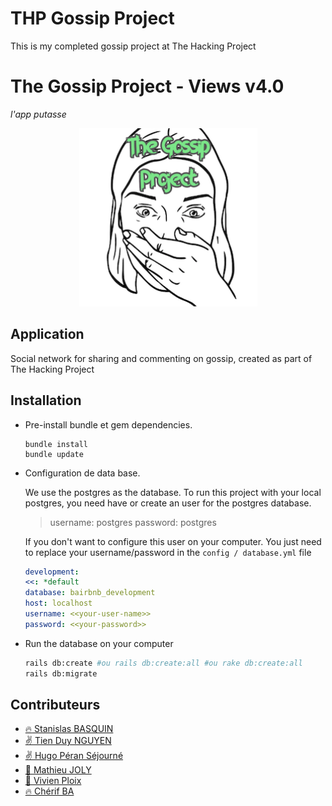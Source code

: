 # THP Gossip Project
This is my completed gossip project at The Hacking Project


# The Gossip Project - Views v4.0
_l'app putasse_

<div style="text-align:center" align="center">
  <img alt="Gossip" src="app/assets/images/the_gossip_project.png" style="width:285px;height:285px">
</div>

## Application

Social network for sharing and commenting on gossip, created as part of The Hacking Project

## Installation

- Pre-install bundle et gem dependencies.
  ```
  bundle install
  bundle update
  ```
- Configuration de data base.
  
  We use the postgres as the database. To run this project with your local postgres, you need have or create an user for the postgres database.

  >username: postgres
  >password: postgres

  If you don't want to configure this user on your computer. You just need to replace your username/password in the `config / database.yml` file

  ```yml
  development:
  <<: *default
  database: bairbnb_development
  host: localhost
  username: <<your-user-name>>
  password: <<your-password>>
  ```

- Run the database on your computer
  
  ```bash
  rails db:create #ou rails db:create:all #ou rake db:create:all
  rails db:migrate
  ```


## Contributeurs

- [:fire: Stanislas BASQUIN](https://github.com/StanislasBASQUIN)
- [:v: Tien Duy NGUYEN](https://github.com/tienduy-nguyen)
- [:v: Hugo Péran Séjourné](https://github.com/HugoPeranSejourne)
- [:seedling: Mathieu JOLY](https://github.com/mathieu-superpose)
- [:seedling: Vivien Ploix](https://github.com/Vivien-Ploix)
- [:fire: Chérif BA](https://github.com/barifche)


